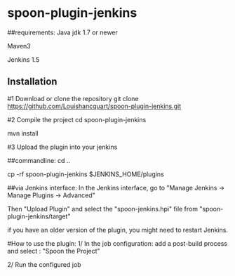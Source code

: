 # spoon-plugin-jenkins

##requirements:
Java jdk 1.7 or newer 

Maven3

Jenkins 1.5

## Installation

#1 Download or clone the repository
git clone https://github.com/Louishancquart/spoon-plugin-jenkins.git

#2 Compile the project 
cd spoon-plugin-jenkins

mvn install

#3 Upload the plugin into your jenkins

##commandline:
cd ..

cp -rf spoon-plugin-jenkins $JENKINS_HOME/plugins

##via Jenkins interface:
In the Jenkins interface, go to "Manage Jenkins -> Manage Plugins -> Advanced"

Then "Upload Plugin" and select the "spoon-jenkins.hpi" file from "spoon-plugin-jenkins/target"


if you have an older version of the plugin, you might need to restart Jenkins.

#How to use the plugin:
1/ In the job configuration: add a post-build process and select : "Spoon the Project"

2/ Run the configured job
